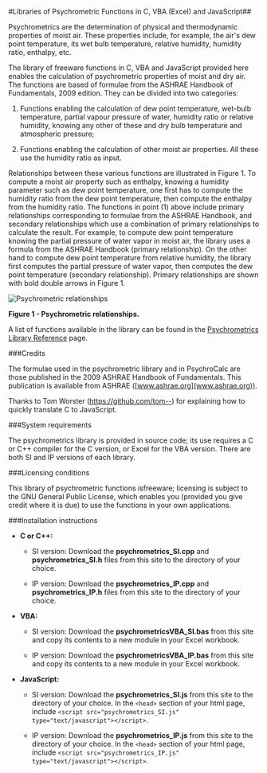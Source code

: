 #Libraries of Psychrometric Functions in C, VBA (Excel) and JavaScript##


Psychrometrics are the determination of physical and thermodynamic properties of moist air. These properties include, for example, the air's dew point temperature, its wet bulb temperature, relative humidity, humidity ratio, enthalpy, etc.

The library of freeware functions in C, VBA and JavaScript provided here enables the calculation of psychrometric properties of moist and dry air. The functions are based of formulae from the ASHRAE Handbook of Fundamentals, 2009 edition. They can be divided into two categories:

 1. Functions enabling the calculation of dew point temperature,
    wet-bulb temperature, partial vapour pressure of water, humidity
    ratio or relative humidity, knowing any other of these and dry bulb
    temperature and atmospheric pressure;
    
 2. Functions enabling the calculation of other moist air properties. All these use the
    humidity ratio as input.

Relationships between these various functions are illustrated in Figure 1. To compute a moist air property such as enthalpy, knowing a humidity parameter such as dew point temperature, one first has to compute the humidity ratio from the dew point temperature, then compute the enthalpy from the humidity ratio. The functions in point (1) above include primary relationships corresponding to formulae from the ASHRAE Handbook, and secondary relationships which use a combination of primary relationships to calculate the result. For example, to compute dew point temperature knowing the partial pressure of water vapor in moist air, the library uses a formula from the ASHRAE Handbook (primary relationship). On the other hand to compute dew point temperature from relative humidity, the library first computes the partial pressure of water vapor, then computes the dew point temperature (secondary relationship). Primary relationships are shown with bold double arrows in Figure 1.

![Psychrometric relationships](https://github.com/psychrometrics/libraries/blob/master/psychrometrics.gif)

**Figure 1 - Psychrometric relationships.**

 A list of functions available in the library can be found in the [Psychrometrics Library Reference](https://github.com/psychrometrics/libraries/blob/master/PsychrometricsLibraryReference.md) page.

###Credits

The formulae used in the psychrometric library and in PsychroCalc are those published in the 2009 ASHRAE Handbook of Fundamentals. This publication is available from ASHRAE ([www.ashrae.org](www.ashrae.org)).

Thanks to Tom Worster (https://github.com/tom--) for explaining how to quickly translate C to JavaScript.

###System requirements

The psychrometrics library is provided in source code; its use requires a C or C++ compiler for the C version, or Excel for the VBA version. There are both SI and IP versions of each library.

###Licensing conditions

This library of psychrometric functions isfreeware; licensing is subject to the GNU General Public License, which enables you (provided you give credit where it is due) to use the functions in your own applications.

###Installation instructions

* **C or C++:** 

  * SI version: Download the **psychrometrics_SI.cpp** and **psychrometrics_SI.h** files from this site to the directory of your choice.
  
  * IP version: Download the **psychrometrics_IP.cpp** and **psychrometrics_IP.h** files from this site to the directory of your choice.

* **VBA:**
  
  * SI version: Download the **psychrometricsVBA_SI.bas** from this site and copy its contents to a new module in your Excel workbook.
  
  * IP version: Download the **psychrometricsVBA_IP.bas** from this site and copy its contents to a new module in your Excel workbook.

* **JavaScript:**
  
  * SI version: Download the **psychrometrics_SI.js** from this site to the directory of your choice. In the `<head>` section of your html page, include `<script src="psychrometrics_SI.js" type="text/javascript"></script>`.
  
  * IP version: Download the **psychrometrics_IP.js** from this site to the directory of your choice. In the `<head>` section of your html page, include `<script src="psychrometrics_IP.js" type="text/javascript"></script>`.





